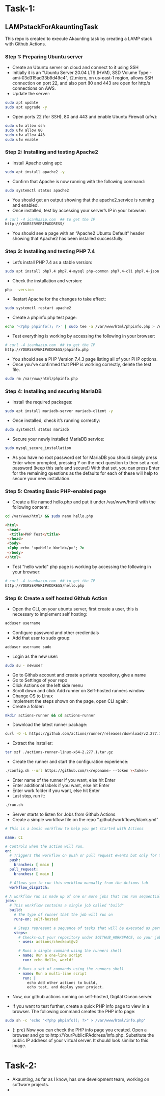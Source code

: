 # Task-1:
## LAMPstackForAkauntingTask
This repo is created to execute Akaunting task by creating a LAMP stack with Github Actions.
### Step 1: Preparing Ubuntu server
- Create an Ubuntu server on cloud and connect to it using SSH
- Initially it is an "Ubuntu Server 20.04 LTS (HVM), SSD Volume Type - ami-03d315ad33b9d49c4", t2.micro, on us-east-1 region, allows SSH connection on port 22, and also port 80 and 443 are open for http/s connections on AWS. 
- Update the server:
```sh
sudo apt update
sudo apt upgrade -y
```
- Open ports 22 (for SSH), 80 and 443 and enable Ubuntu Firewall (ufw):
```sh
sudo ufw allow ssh
sudo ufw allow 80
sudo ufw allow 443
sudo ufw enable
```
### Step 2: Installing and testing Apache2
- Install Apache using apt:
```sh
sudo apt install apache2 -y
```
- Confirm that Apache is now running with the following command:
```sh
sudo systemctl status apache2
```
- You should get an output showing that the apache2.service is running and enabled.
- Once installed, test by accessing your server’s IP in your browser:
```sh
# curl -4 icanhazip.com  ## to get the IP
http://YOURSERVERIPADDRESS/
```
- You should see a page with an “Apache2 Ubuntu Default” header showing that Apache2 has been installed successfully.
### Step 3: Installing and testing PHP 7.4
- Let’s install PHP 7.4 as a stable version:
```sh
sudo apt install php7.4 php7.4-mysql php-common php7.4-cli php7.4-json php7.4-common php7.4-opcache libapache2-mod-php7.4 -y
```
- Check the installation and version:
```sh
php --version
```
- Restart Apache for the changes to take effect:
```sh
sudo systemctl restart apache2
```
- Create a phpinfo.php test page:
```sh
echo '<?php phpinfo(); ?>' | sudo tee -a /var/www/html/phpinfo.php > /dev/null
```
- Test everything is working by accessing the following in your browser:
```sh
# curl -4 icanhazip.com  ## to get the IP
http://YOURSERVERIPADDRESS/phpinfo.php
```
- You should see a PHP Version 7.4.3 page listing all of your PHP options.
- Once you’ve confirmed that PHP is working correctly, delete the test file.
```sh
sudo rm /var/www/html/phpinfo.php
```
### Step 4: Installing and securing MariaDB
- Install the required packages:
```sh
sudo apt install mariadb-server mariadb-client -y
```
- Once installed, check it’s running correctly:
```sh
sudo systemctl status mariadb
```
- Secure your newly installed MariaDB service:
```sh
sudo mysql_secure_installation
```
- As you have no root password set for MariaDB you should simply press Enter when prompted, pressing Y on the next question to then set a root password (keep this safe and secure!) With that set, you can press Enter for the remaining questions as the defaults for each of these will help to secure your new installation.
### Step 5: Creating Basic PHP-enabled page
- Create a file named hello.php and put it under /var/www/html/ with the following content:
```bash
cd /var/www/html/ && sudo nano hello.php 
```
```html
<html>
 <head>
  <title>PHP Test</title>
 </head>
 <body>
 <?php echo '<p>Hello World</p>'; ?> 
 </body>
</html>
```
- Test "hello world" php page is working by accessing the following in your browser:
```sh
# curl -4 icanhazip.com  ## to get the IP
http://YOURSERVERIPADDRESS/hello.php
```
### Step 6: Create a self hosted Github Action
- Open the CLI, on your ubuntu server, first create a user, this is necessary to implement self hosting:
```sh
adduser username
```
- Configure password and other credientials
- Add that user to sudo group:
```sh
adduser username sudo
```
- Login as the new user:
```sh
sudo su - newuser
```
- Go to Github account and create a private repository, give a name
- Go to Settings of your repo
- Click Actions on the left side menu
- Scroll down and click Add runner on Self-hosted runners window
- Change OS to Linux
- Implement the steps shown on the page, open CLI again:
- Create a folder:
```sh
mkdir actions-runner && cd actions-runner
```
- Download the latest runner package:
```sh
curl -O -L https://github.com/actions/runner/releases/download/v2.277.1/actions-runner-linux-x64-2.277.1.tar.gz
```
- Extract the installer:
```sh
tar xzf ./actions-runner-linux-x64-2.277.1.tar.gz
```
- Create the runner and start the configuration experience:
```sh
./config.sh --url https://github.com/\<reponame> --token \<token>
```
- Enter name of the runner if you want, else hit Enter
- Enter additional labels if you want, else hit Enter
- Enter work folder if you want, else hit Enter
- Last step, run it:
```sh
./run.sh
```
- Server starts to listen for Jobs from Github Actions
- Create a simple workflow file on the repo ".github/workflows/blank.yml"
```yml
# This is a basic workflow to help you get started with Actions

name: CI

# Controls when the action will run. 
on:
  # Triggers the workflow on push or pull request events but only for the main branch
  push:
    branches: [ main ]
  pull_request:
    branches: [ main ]

  # Allows you to run this workflow manually from the Actions tab
  workflow_dispatch:

# A workflow run is made up of one or more jobs that can run sequentially or in parallel
jobs:
  # This workflow contains a single job called "build"
  build:
    # The type of runner that the job will run on
    runs-on: self-hosted

    # Steps represent a sequence of tasks that will be executed as part of the job
    steps:
      # Checks-out your repository under $GITHUB_WORKSPACE, so your job can access it
      - uses: actions/checkout@v2

      # Runs a single command using the runners shell
      - name: Run a one-line script
        run: echo Hello, world!

      # Runs a set of commands using the runners shell
      - name: Run a multi-line script
        run: |
          echo Add other actions to build,
          echo test, and deploy your project.
```
- Now, our github actions running on self-hosted, Digital Ocean server.  



- If you want to test further, create a quick PHP info page to view in a browser. The following command creates the PHP info page:
```sh
sudo sh -c 'echo "<?php phpinfo(); ?>" > /var/www/html/info.php'
```
- {: pre} Now you can check the PHP info page you created. Open a browser and go to http://YourPublicIPAddress/info.php. Substitute the public IP address of your virtual server. It should look similar to this image.



# Task-2:
- Akaunting, as far as I know, has one development team, working on software projects.
- 
